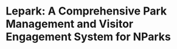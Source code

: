 # Lepark: A Comprehensive Park Management and Visitor Engagement System for NParks

<!-- `<a alt="Nx logo" href="https://nx.dev" target="_blank" rel="noreferrer"><img src="https://raw.githubusercontent.com/nrwl/nx/master/images/nx-logo.png" width="45">``</a>`

✨ Your new, shiny [Nx workspace](https://nx.dev) is almost ready ✨.

[Learn more about this workspace setup and its capabilities](https://nx.dev/getting-started/tutorials/react-monorepo-tutorial?utm_source=nx_project&utm_medium=readme&utm_campaign=nx_projects) or run `npx nx graph` to visually explore what was created. Now, let's get you up to speed! -->

<!-- ## Finish your remote caching setup

[Click here to finish setting up your workspace!](https://cloud.nx.app/connect/0fAwxHqk1g) -

![1731693988663](image/README/1731693988663.png)

## Advanced Features

* Rainfall Forecast Module for Daily Irrigation Recommendation
* Predictive Crowd Insights
* IoT-Enabled Crowd Levels with Heatmap Visualisations
* Decarbonization Tracking and Visualisations
* Customisable Maps
  * Park, Zone Boundaries Designing
* IoT Monitoring
* Venue Booking System
* Attractions and Events Booking System
* Parks Taxonomy Information

## System Overview

Lepark is a robust enterprise management system developed to enhance the operational efficiency of park staff and improve the visitor experience. It comprises two web-based platforms tailored to meet the needs of park staff and park visitors, all supported by a shared backend to unify operations and engagement.

### Lepark Park Staff System

The Lepark Park Staff System is a central platform designed to streamline park operations and resource management. Equipped with real-time environmental monitoring through IoT sensors, it allows staff to efficiently manage plant care, maintain facilities and park assets, and optimize resource use. The system also facilitates improved departmental communication, reducing information silos and ensuring that staff have the data they need to support NParks’ sustainability goals. By integrating these functionalities into a single system, Lepark empowers park staff to make data-driven decisions, enhancing overall park management and operational cohesion.

### Lepark Park Visitor System

The Lepark Park Visitor System is an interactive web-based portal focused on enhancing the visitor experience before, during, and after their park visits. Through this platform, visitors can access real-time park updates, explore interactive maps, view event schedules, and engage with educational content on biodiversity. Additionally, the portal offers convenient features such as online ticket purchasing, feedback submission, and access to park announcements, promoting an interactive, educational, and eco-friendly visit. By offering these visitor-centered tools, Lepark enriches visitor engagement and aligns with NParks’ mission of fostering sustainability, biodiversity awareness, and community involvement.

Together, these systems provide a comprehensive solution for NParks, supporting efficient park operations and fostering a positive, educational visitor experience that reflects NParks’ commitment to sustainability and conservation.

## How to locally deploy our system

1. **Download and install PostgreSQL and PostGIS**

   - For downloading PostgreSQL, follow the instructions for your operating system from the [PostgreSQL Download page](https://www.postgresql.org/download/).
   - For downloading PostGIS, follow the instructions for your operating system from the [PostGIS Getting Started page](https://postgis.net/documentation/getting_started/) at the "Installing PostGIS" section.
2. **Create a PostgreSQL database locally:**
3. **Create a `.env` file in the root folder that contains:**

   ```env
   DATABASE_URL="postgresql://[username]:[password]@localhost:5432/[databaseName]"
   AWS_ACCESS_KEY_ID="[yourAWSAccessKey]"
   AWS_SECRET_ACCESS_KEY="[yourAWSSecretAccessKey]"
   ```

   - Replace `[username]`, `[password]`, and `[databaseName]` with your PostgreSQL credentials.
   - Replace `[yourAWSAccessKey]` and `[yourAWSSecretAccessKey]` with your AWS Credentials for your S3 bucket.
4. **In the root folder, run:**

   ```
   npm install
   ```
5. **In the root folder, run:**

   ```bash
   npx prisma migrate dev
   ```
6. **Preload accounts, parks, zones, species and occurrences by running**

   ```bash
   node apps/backend/src/utils/seed.js
   ```
7. **To start the system, run:**

   ```bash
   nx run-many --target=serve --parallel=100
   ```
8. **To access the different systems:**

   - Staff: [http://localhost:4200/](http://localhost:4200/)
   - Visitor: [http://localhost:4201/](http://localhost:4201/)
9. **Login to Staff system using Superadmin:**

   - Email: superadmin@lepark.com
   - Password: password
10. **Note:**

    - If you want to test Reset Password, you have to use a real email account when signing up.

## Gallery

### Lepark Park Staff System

![1731692430036](image/README/1731692430036.png)

![1731692731707](image/README/1731692731707.png)

![1731692741974](image/README/1731692741974.png)

![1731693189981](image/README/1731693189981.png)

![1731693202254](image/README/1731693202254.png)

![1731693217117](image/README/1731693217117.png)

![1731693223912](image/README/1731693223912.png)

![1731693229539](image/README/1731693229539.png)

### Lepark Park Visitor System

![1731692534359](image/README/1731692534359.png)

![1731693241402](image/README/1731693241402.png)

![1731693247082](image/README/1731693247082.png)

![1731693253472](image/README/1731693253472.png)

<!-- To create a production bundle:

```sh
npx nx build staff-frontend
```

To see all available targets to run for a project, run:

```sh
npx nx show project staff-frontend
``` -->

<!-- These targets are either [inferred automatically](https://nx.dev/concepts/inferred-tasks?utm_source=nx_project&utm_medium=readme&utm_campaign=nx_projects) or defined in the `project.json` or `package.json` files.

[More about running tasks in the docs »](https://nx.dev/features/run-tasks?utm_source=nx_project&utm_medium=readme&utm_campaign=nx_projects)

## Add new projects

While you could add new projects to your workspace manually, you might want to leverage [Nx plugins](https://nx.dev/concepts/nx-plugins?utm_source=nx_project&utm_medium=readme&utm_campaign=nx_projects) and their [code generation](https://nx.dev/features/generate-code?utm_source=nx_project&utm_medium=readme&utm_campaign=nx_projects) feature.

Use the plugin's generator to create new projects.

To generate a new application, use:

```sh
npx nx g @nx/react:app demo
```

To generate a new library, use:

```sh
npx nx g @nx/react:lib mylib
```

You can use `npx nx list` to get a list of installed plugins. Then, run `npx nx list <plugin-name>` to learn about more specific capabilities of a particular plugin. Alternatively, [install Nx Console](https://nx.dev/getting-started/editor-setup?utm_source=nx_project&utm_medium=readme&utm_campaign=nx_projects) to browse plugins and generators in your IDE.

[Learn more about Nx plugins »](https://nx.dev/concepts/nx-plugins?utm_source=nx_project&utm_medium=readme&utm_campaign=nx_projects) | [Browse the plugin registry »](https://nx.dev/plugin-registry?utm_source=nx_project&utm_medium=readme&utm_campaign=nx_projects)

[Learn more about Nx on CI](https://nx.dev/ci/intro/ci-with-nx#ready-get-started-with-your-provider?utm_source=nx_project&utm_medium=readme&utm_campaign=nx_projects)

## Install Nx Console

Nx Console is an editor extension that enriches your developer experience. It lets you run tasks, generate code, and improves code autocompletion in your IDE. It is available for VSCode and IntelliJ.

[Install Nx Console »](https://nx.dev/getting-started/editor-setup?utm_source=nx_project&utm_medium=readme&utm_campaign=nx_projects)

## Useful links

Learn more:

- [Learn more about this workspace setup](https://nx.dev/getting-started/tutorials/react-monorepo-tutorial?utm_source=nx_project&utm_medium=readme&utm_campaign=nx_projects)
- [Learn about Nx on CI](https://nx.dev/ci/intro/ci-with-nx?utm_source=nx_project&utm_medium=readme&utm_campaign=nx_projects)
- [Releasing Packages with Nx release](https://nx.dev/features/manage-releases?utm_source=nx_project&utm_medium=readme&utm_campaign=nx_projects)
- [What are Nx plugins?](https://nx.dev/concepts/nx-plugins?utm_source=nx_project&utm_medium=readme&utm_campaign=nx_projects)

And join the Nx community:

- [Discord](https://go.nx.dev/community)
- [Follow us on X](https://twitter.com/nxdevtools) or [LinkedIn](https://www.linkedin.com/company/nrwl)
- [Our Youtube channel](https://www.youtube.com/@nxdevtools)
- [Our blog](https://nx.dev/blog?utm_source=nx_project&utm_medium=readme&utm_campaign=nx_projects) -->
